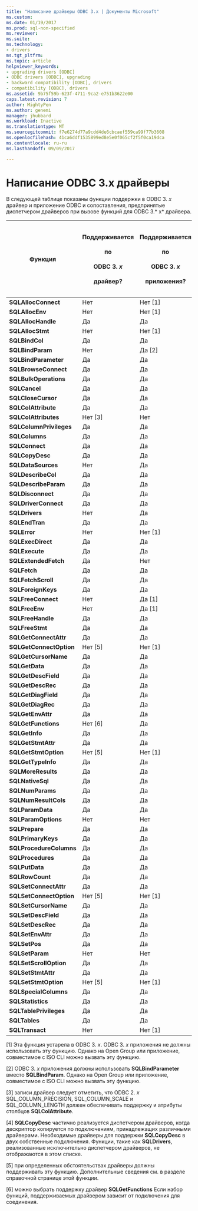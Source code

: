 ```yaml
---
title: "Написание драйверы ODBC 3.x | Документы Microsoft"
ms.custom: 
ms.date: 01/19/2017
ms.prod: sql-non-specified
ms.reviewer: 
ms.suite: 
ms.technology:
- drivers
ms.tgt_pltfrm: 
ms.topic: article
helpviewer_keywords:
- upgrading drivers [ODBC]
- ODBC drivers [ODBC], upgrading
- backward compatibility [ODBC], drivers
- compatibility [ODBC], drivers
ms.assetid: 9b75f59b-623f-4711-9ca2-e751b3622e00
caps.latest.revision: 7
author: MightyPen
ms.author: genemi
manager: jhubbard
ms.workload: Inactive
ms.translationtype: MT
ms.sourcegitcommit: f7e6274d77a9cdd4de6cbcaef559ca99f77b3608
ms.openlocfilehash: 41ca6ddf1535899ed8e5e0f065cf2f5f0ca19dca
ms.contentlocale: ru-ru
ms.lasthandoff: 09/09/2017

---
```

# <a name="writing-odbc-3x-drivers"></a>Написание ODBC 3.x драйверы
В следующей таблице показаны функции поддержки в ODBC 3. *x* драйвер и приложение ODBC и сопоставления, предпринятые диспетчером драйверов при вызове функций для ODBC 3.* x* драйвера.  
  
|Функция|Поддерживается<br /><br /> по<br /><br /> ODBC 3. *x*<br /><br /> драйвер?|Поддерживается<br /><br /> по<br /><br /> ODBC 3. *x*<br /><br /> приложения?|Сопоставленный поддерживается<br /><br /> в ODBC 3. *x*<br /><br /> Диспетчер драйверов для<br /><br /> ODBC 3. *x* драйвер?|  
|--------------|----------------------------------------------------|---------------------------------------------------------|---------------------------------------------------------------------------------------------|  
|**SQLAllocConnect**|Нет|Нет [1]|Да|  
|**SQLAllocEnv**|Нет|Нет [1]|Да|  
|**SQLAllocHandle**|Да|Да|Нет|  
|**SQLAllocStmt**|Нет|Нет [1]|Да|  
|**SQLBindCol**|Да|Да|Нет|  
|**SQLBindParam**|Нет|Да [2]|Да|  
|**SQLBindParameter**|Да|Да|Нет|  
|**SQLBrowseConnect**|Да|Да|Нет|  
|**SQLBulkOperations**|Да|Да|Нет|  
|**SQLCancel**|Да|Да|Нет|  
|**SQLCloseCursor**|Да|Да|Нет|  
|**SQLColAttribute**|Да|Да|Нет|  
|**SQLColAttributes**|Нет [3]|Нет|Да|  
|**SQLColumnPrivileges**|Да|Да|Нет|  
|**SQLColumns**|Да|Да|Нет|  
|**SQLConnect**|Да|Да|Нет|  
|**SQLCopyDesc**|Да|Да|Да [4]|  
|**SQLDataSources**|Нет|Да|Да|  
|**SQLDescribeCol**|Да|Да|Нет|  
|**SQLDescribeParam**|Да|Да|Нет|  
|**SQLDisconnect**|Да|Да|Нет|  
|**SQLDriverConnect**|Да|Да|Нет|  
|**SQLDrivers**|Нет|Да|Да|  
|**SQLEndTran**|Да|Да|Нет|  
|**SQLError**|Нет|Нет [1]|Да|  
|**SQLExecDirect**|Да|Да|Нет|  
|**SQLExecute**|Да|Да|Нет|  
|**SQLExtendedFetch**|Да|Нет|Нет|  
|**SQLFetch**|Да|Да|Нет|  
|**SQLFetchScroll**|Да|Да|Нет|  
|**SQLForeignKeys**|Да|Да|Нет|  
|**SQLFreeConnect**|Нет|Да [1]|Да|  
|**SQLFreeEnv**|Нет|Да [1]|Да|  
|**SQLFreeHandle**|Да|Да|Нет|  
|**SQLFreeStmt**|Да|Да|Нет|  
|**SQLGetConnectAttr**|Да|Да|Нет|  
|**SQLGetConnectOption**|Нет [5]|Нет [1]|Да|  
|**SQLGetCursorName**|Да|Да|Нет|  
|**SQLGetData**|Да|Да|Нет|  
|**SQLGetDescField**|Да|Да|Нет|  
|**SQLGetDescRec**|Да|Да|Нет|  
|**SQLGetDiagField**|Да|Да|Нет|  
|**SQLGetDiagRec**|Да|Да|Нет|  
|**SQLGetEnvAttr**|Да|Да|Нет|  
|**SQLGetFunctions**|Нет [6]|Да|Да|  
|**SQLGetInfo**|Да|Да|Нет|  
|**SQLGetStmtAttr**|Да|Да|Нет|  
|**SQLGetStmtOption**|Нет [5]|Нет [1]|Да|  
|**SQLGetTypeInfo**|Да|Да|Нет|  
|**SQLMoreResults**|Да|Да|Нет|  
|**SQLNativeSql**|Да|Да|Нет|  
|**SQLNumParams**|Да|Да|Нет|  
|**SQLNumResultCols**|Да|Да|Нет|  
|**SQLParamData**|Да|Да|Нет|  
|**SQLParamOptions**|Нет|Нет|Да|  
|**SQLPrepare**|Да|Да|Нет|  
|**SQLPrimaryKeys**|Да|Да|Нет|  
|**SQLProcedureColumns**|Да|Да|Нет|  
|**SQLProcedures**|Да|Да|Нет|  
|**SQLPutData**|Да|Да|Нет|  
|**SQLRowCount**|Да|Да|Нет|  
|**SQLSetConnectAttr**|Да|Да|Нет|  
|**SQLSetConnectOption**|Нет [5]|Нет [1]|Да|  
|**SQLSetCursorName**|Да|Да|Нет|  
|**SQLSetDescField**|Да|Да|Нет|  
|**SQLSetDescRec**|Да|Да|Нет|  
|**SQLSetEnvAttr**|Да|Да|Нет|  
|**SQLSetPos**|Да|Да|Нет|  
|**SQLSetParam**|Нет|Нет|Да|  
|**SQLSetScrollOption**|Да|Да|Нет|  
|**SQLSetStmtAttr**|Да|Да|Нет|  
|**SQLSetStmtOption**|Нет [5]|Нет [1]|Да|  
|**SQLSpecialColumns**|Да|Да|Нет|  
|**SQLStatistics**|Да|Да|Нет|  
|**SQLTablePrivileges**|Да|Да|Нет|  
|**SQLTables**|Да|Да|Нет|  
|**SQLTransact**|Нет|Нет [1]|Да|  
  
 [1] Эта функция устарела в ODBC 3. *x*. ODBC 3. *x* приложения не должны использовать эту функцию. Однако на Open Group или приложение, совместимое с ISO CLI можно вызвать эту функцию.  
  
 [2] ODBC 3. *x* приложения должны использовать **SQLBindParameter** вместо **SQLBindParam**. Однако на Open Group или приложение, совместимое с ISO CLI можно вызвать эту функцию.  
  
 [3] записи драйвер следует отметить, что ODBC 2. *x* SQL_COLUMN_PRECISION, SQL_COLUMN_SCALE и SQL_COLUMN_LENGTH должен обеспечивать поддержку и атрибуты столбцов **SQLColAttribute**.  
  
 [4] **SQLCopyDesc** частично реализуется диспетчером драйверов, когда дескриптор копируется по подключениям, принадлежащих различными драйверами. Необходимые драйверы для поддержки **SQLCopyDesc** в двух собственные подключения. Функции, такие как **SQLDrivers**, реализованные исключительно диспетчером драйверов, не отображаются в этом списке.  
  
 [5] при определенных обстоятельствах драйверы должны поддерживать эту функцию. Дополнительные сведения см. в разделе справочной странице этой функции.  
  
 [6] можно выбрать поддержку драйвер **SQLGetFunctions** Если набор функций, поддерживаемых драйвером зависит от подключения для соединения.

